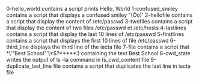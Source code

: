 0-hello_world contains a script prints Hello, World
1-confused_smiley contains a script that displays a confused smiley "(Ôo)'
2-hellofile contains a script that display the content of /etc/passwd
3-twofiles contains a script that display the content of two files /etc/passwd et /etc/hosts
4-lastlines contains a script that display the last 10 lines of  /etc/passwd
5-firstlines contains a script that displays the first 10 lines of file /etc/passwd
6-third_line displays the third line of the iacta file
7-file contains a script that  \*\\'"Best School"\'\\*$\?\*\*\*\*\*:) containing the text Best School
8-cwd_state writes the output of ls -la command in ls_cwd_content file 
9-duplicate_last_line file contains a script that duplicates the last line in iacta file 

